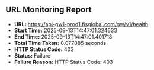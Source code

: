 ## URL Monitoring Report

- **URL:** https://api-gw1-prod1.fisglobal.com/gw/v1/health
- **Start Time:** 2025-09-13T14:47:01.324633
- **End Time:** 2025-09-13T14:47:01.401718
- **Total Time Taken:** 0.077085 seconds
- **HTTP Status Code:** 403
- **Status:** Failure
- **Failure Reason:** HTTP Status Code: 403
